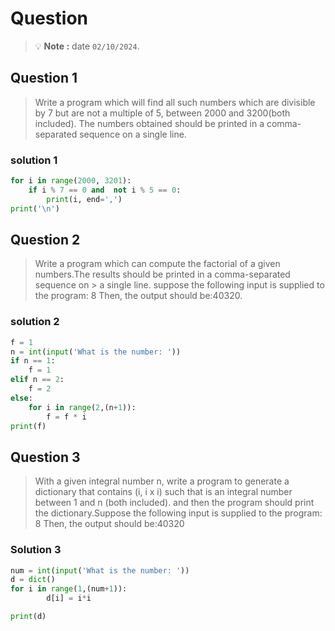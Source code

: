 # Question
> 💡 **Note :** date `02/10/2024`.

## Question 1
> Write a program which will find all such numbers which are divisible by 7 but are not a multiple of 5, 
> between 2000 and 3200(both included).
> The numbers obtained should be printed in a comma-separated sequence on a single line.

### solution 1
```python
for i in range(2000, 3201):
    if i % 7 == 0 and  not i % 5 == 0:
        print(i, end=',')
print('\n')
```

## Question 2
> Write a program which can compute the factorial of a given numbers.The results should be printed in a comma-separated sequence on > a single 
> line. suppose the following input is supplied to the program: 8 Then, the output should be:40320.

### solution 2
```python
f = 1
n = int(input('What is the number: '))
if n == 1:
    f = 1
elif n == 2:
    f = 2
else:
    for i in range(2,(n+1)):
        f = f * i
print(f) 
```

## Question 3
> With a given integral number n, write a program to generate a dictionary that contains (i, i x i) 
> such that is an integral number between 1 and n (both included). 
> and then the program should print the dictionary.Suppose the following input is supplied to the program: 8
> Then, the output should be:40320

### Solution 3
```python
num = int(input('What is the number: '))
d = dict()
for i in range(1,(num+1)):
        d[i] = i*i

print(d)
```

